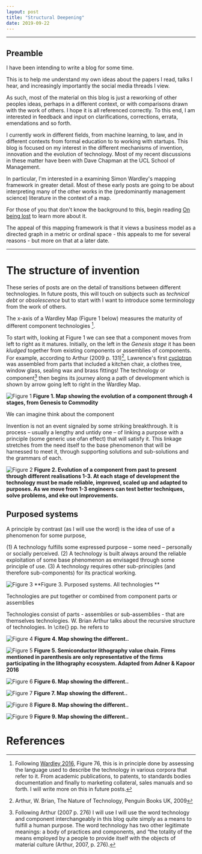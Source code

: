 ```yaml
---
layout: post
title: "Structural Deepening"
date: 2019-09-22
---
```


***

## Preamble

I have been intending to write a blog for some time.

This is to help me understand my own ideas about the papers I read, talks I hear, and increasingly importantly the social media threads I view. 

As such, most of the material on this blog is just a reworking of other peoples ideas, perhaps in a different context, or with comparisons drawn with the work of others. I hope it is all referenced correctly. To this end, I am interested in feedback and input on clarifications, corrections, errata, emendations and so forth. 

I currently work in different fields, from machine learning, to law, and in different contexts from formal education to to working with startups. This blog is focused on my interest in the different mechanisms of invention, innovation and the evolution of technology. Most of my recent discussions in these matter have been with Dave Chapman at the UCL School of Management.    

In particular, I'm interested in a examining Simon Wardley's mapping framework in greater detail. Most of these early posts are going to be about interpreting many of the other works in the (predominantly management science) literature in the context of a map. 

For those of you that don't know the background to this, begin reading  [On being lost](https://medium.com/wardleymaps/on-being-lost-2ef5f05eb1ec) to learn more about it. 

The appeal of this mapping framework is that it views a business model as a directed graph in a metric or ordinal space - this appeals to me for several reasons - but more on that at a later date. 

***

# The structure of invention

These series of posts are on the detail of transitions between different technologies. In future posts, this will touch on subjects such as *technical debt* or *obsolescence* but to start with I want to introduce some terminology from the work of others. 

The x-axis of a Wardley Map (Figure 1 below) measures the maturity of different component technologies [^1].

[^1]: Following [Wardley 2016](https://medium.com/wardleymaps/finding-a-new-purpose-8c60c9484d3b), Figure 76, this is in principle done by assessing the language used to describe the technology in various corpora that refer to it. From academic publications, to patents, to standards bodies documentation and finally to marketing collateral, sales manuals and so forth. I will write more on this in future posts.

To start with, looking at Figure 1 we can see that a component moves from left to right as it matures. Initially, on the left in the *Genesis stage* it has been *kludged* together from existing components or assemblies of components. For example, according to Arthur (2009 p. 131)[^arthur2009], Lawrence's first [cyclotron](https://en.wikipedia.org/wiki/Cyclotron) was assembled from parts that included a kitchen chair, a clothes tree, window glass, sealing wax and brass fittings! The technology or component[^2] then begins its journey along a path of development which is shown by arrow going left to right in the Wardley Map. 

[^2]: Following Arthur (2007 p. 276)[^arthur2007] I will use I will use the word technology and component interchangeably in this blog quite simply as a means to fulfill a human purpose. The word technology has two other legitimate meanings: a body of practices and components, and “the totality of the means employed by a people to provide itself with the objects of material culture (Arthur, 2007, p. 276)[^arthur2007]. 


![Figure 1](/assets/0001_Structural_Deepening_Fig1.png)
**Figure 1. Map showing the evolution of a component through 4 stages, from Genesis to Commodity**

We can imagine think about the component 

Invention is not an event signaled by some striking breakthrough. It is process – usually a lengthy and untidy one – of linking a purpose with a principle (some generic use ofan effect) that will satisfy it. This linkage stretches from the need itself to the base phenomenon that will be harnessed to meet it, through supporting solutions and sub-solutions and the grammars of each.

![Figure 2](/assets/0001_Structural_Deepening_Fig2.png)
**Figure 2. Evolution of a component from past to present through different realisations 1-3. At each stage of development the technology must be made reliable, improved, scaled up and adapted to purposes. As we move from 1-3 engineers can test better techniques, solve problems, and eke out improvements.**


## Purposed systems 

A principle by contrast (as I will use the word) is the idea of use of a phenomenon for some purpose,

(1) A technology fulfills some expressed purpose – some need – personally or socially perceived. (2) A technology is built always around the reliable exploitation of some base phenomenon as envisaged through some principle of use. (3) A technology requires other sub-principles (and therefore sub-components) for its practical working.



![Figure 3](/assets/0001_Structural_Deepening_Fig3.png)
**Figure 3. Purposed systems. All technologies **

Technologies are put together or combined from component parts or assemblies

Technologies consist of parts - assemblies or sub-assemblies - that are themselves technologies. W. Brian Arthur talks about the recursive structure of technologies. In \cite{} pp. he refers to 

![Figure 4](/assets/0001_Structural_Deepening_Fig4.png)
**Figure 4. Map showing the different..**

![Figure 5](/assets/0001_Structural_Deepening_Fig5.png)
**Figure 5. Semiconductor lithography value chain. Firms mentioned in parenthesis are only representative of the firms participating in the lithography ecosystem. Adapted from Adner & Kapoor 2016**

![Figure 6](/assets/0001_Structural_Deepening_Fig6.png)
**Figure 6. Map showing the different..**

![Figure 7](/assets/0001_Structural_Deepening_Fig7.png)
**Figure 7. Map showing the different..**

![Figure 8](/assets/0001_Structural_Deepening_Fig8.png)
**Figure 8. Map showing the different..**

![Figure 9](/assets/0001_Structural_Deepening_Fig9.png)
**Figure 9. Map showing the different..**

# References 

[^arthur2007]: Arthur, W. Brian, The Structure of Invention, Research Policy, 36, pages 274-287, 2007 

[^arthur2009]: Arthur, W. Brian, The Nature of Technology, Penguin Books UK, 2009